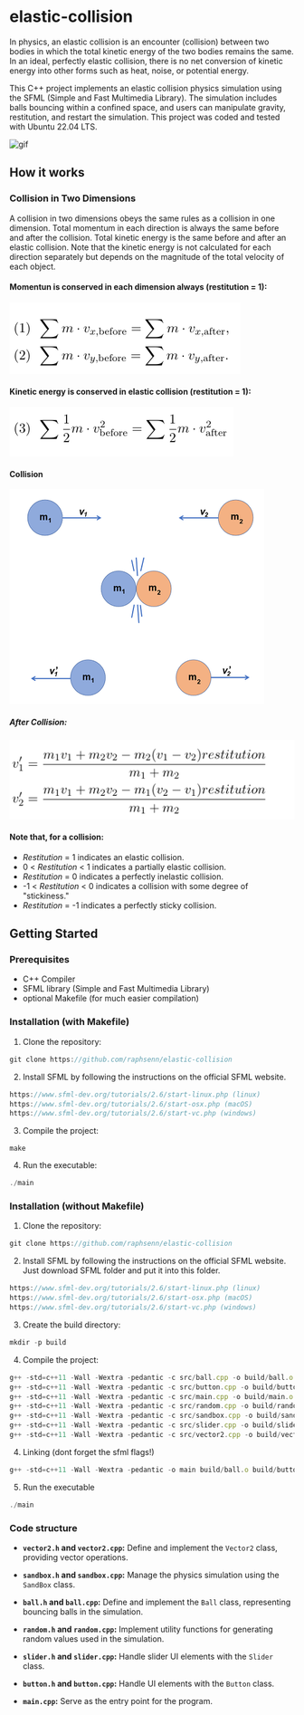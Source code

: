 # elastic-collision

In physics, an elastic collision is an encounter (collision) between two bodies in which the total kinetic energy of the two bodies remains the same. In an ideal, perfectly elastic collision, there is no net conversion of kinetic energy into other forms such as heat, noise, or potential energy.

This C++ project implements an elastic collision physics simulation using the SFML (Simple and Fast Multimedia Library). The simulation includes balls bouncing within a confined space, and users can manipulate gravity, restitution, and restart the simulation. This project was coded and tested with Ubuntu 22.04 LTS. 

<div align="left">
  <img src="./res/example.gif" alt="gif">
</div>

## How it works

### Collision in Two Dimensions
A collision in two dimensions obeys the same rules as a collision in one dimension. Total momentum in each direction is always the same before and after the collision. Total kinetic energy is the same before and after an elastic collision. Note that the kinetic energy is not calculated for each direction separately but depends on the magnitude of the total velocity of each object.

#### Momentun is conserved in each dimension always (restitution = 1):

<div align="left">
  <img src="./res/math1.png" alt="img">
</div>

#### Kinetic energy is conserved in elastic collision (restitution = 1):

<div align="left">
  <img src="./res/math2.png" alt="img">
</div>

#### Collision

<div align="left">
  <img src="./res/collision.png" alt="img">
</div>

##### After Collision:
<div align="left">
  <img src="./res/math3.png" alt="img">
</div>


#### Note that, for a collision:

- *Restitution* = 1 indicates an elastic collision.
- 0 < *Restitution* < 1 indicates a partially elastic collision.
- *Restitution* = 0 indicates a perfectly inelastic collision.
- -1 < *Restitution* < 0 indicates a collision with some degree of "stickiness."
- *Restitution* = -1 indicates a perfectly sticky collision.

## Getting Started

### Prerequisites
- C++ Compiler
- SFML library (Simple and Fast Multimedia Library)
- optional Makefile (for much easier compilation)

### Installation (with Makefile)

1. Clone the repository:
```js
git clone https://github.com/raphsenn/elastic-collision
```

2. Install SFML by following the instructions on the official SFML website.

```js
https://www.sfml-dev.org/tutorials/2.6/start-linux.php (linux)
https://www.sfml-dev.org/tutorials/2.6/start-osx.php (macOS)
https://www.sfml-dev.org/tutorials/2.6/start-vc.php (windows)
```

3. Compile the project:
```
make
```

4. Run the executable:
```js
./main
```
### Installation (without Makefile)
1. Clone the repository:
```js
git clone https://github.com/raphsenn/elastic-collision
```

2. Install SFML by following the instructions on the official SFML website. Just download SFML folder and put it into this folder.
```js
https://www.sfml-dev.org/tutorials/2.6/start-linux.php (linux)
https://www.sfml-dev.org/tutorials/2.6/start-osx.php (macOS)
https://www.sfml-dev.org/tutorials/2.6/start-vc.php (windows)
```

3. Create the build directory:
```js
mkdir -p build
```

4. Compile the project:
```js
g++ -std=c++11 -Wall -Wextra -pedantic -c src/ball.cpp -o build/ball.o -Iinclude
g++ -std=c++11 -Wall -Wextra -pedantic -c src/button.cpp -o build/button.o -Iinclude
g++ -std=c++11 -Wall -Wextra -pedantic -c src/main.cpp -o build/main.o -Iinclude
g++ -std=c++11 -Wall -Wextra -pedantic -c src/random.cpp -o build/random.o -Iinclude
g++ -std=c++11 -Wall -Wextra -pedantic -c src/sandbox.cpp -o build/sandbox.o -Iinclude
g++ -std=c++11 -Wall -Wextra -pedantic -c src/slider.cpp -o build/slider.o -Iinclude
g++ -std=c++11 -Wall -Wextra -pedantic -c src/vector2.cpp -o build/vector2.o -Iinclude
```

4. Linking (dont forget the sfml flags!)
 ```js
g++ -std=c++11 -Wall -Wextra -pedantic -o main build/ball.o build/button.o build/main.o build/random.o build/sandbox.o build/slider.o build/vector2.o -lsfml-graphics -lsfml-window -lsfml-system
```

5. Run the executable
```js
./main 
```

### Code structure
- **`vector2.h` and `vector2.cpp`:** Define and implement the `Vector2` class, providing vector operations.

- **`sandbox.h` and `sandbox.cpp`:** Manage the physics simulation using the `SandBox` class.

- **`ball.h` and `ball.cpp`:** Define and implement the `Ball` class, representing bouncing balls in the simulation.

- **`random.h` and `random.cpp`:** Implement utility functions for generating random values used in the simulation.
- **`slider.h` and `slider.cpp`:** Handle slider UI elements with the `Slider` class.

- **`button.h` and `button.cpp`:** Handle UI elements with the `Button` class.

- **`main.cpp`:** Serve as the entry point for the program.

